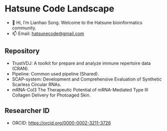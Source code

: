 # Hatsune Code Landscape

- 👋 Hi, I’m Lianhao Song. Welcome to the Hatsune bioinformatics community.
- 📫 Email: hatsunecode@gmail.com

## Repository

- TrustVDJ: A toolkit for prepare and analyze immune repertoire data (CRAN).
- Pipeline: Common used pipeline (Shared).
- SCAP-system: Development and Comprehensive Evaluation of Synthetic Scarless Circular RNAs.
- mRNA-Col3 The Therapeutic Potential of mRNA-Mediated Type III Collagen Delivery for Photoaged Skin.

## Researcher ID

- ORCID: https://orcid.org/0000-0002-3211-3726<br>
